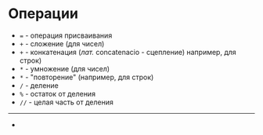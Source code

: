 # Операции
* `=` - операция присваивания
* `+` - сложение (для чисел)
* `+` - конкатенация (_лат._ concatenacio - сцепление) например, для строк)
* `*` - умножение (для чисел)
* `*` - "повторение" (например, для строк)
* `/` - деление
* `%` - остаток от деления
* `//` - целая часть от деления
---
* 